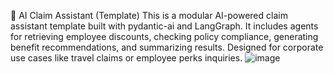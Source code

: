 🧠 AI Claim Assistant (Template)
This is a modular AI-powered claim assistant template built with pydantic-ai and LangGraph. It includes agents for retrieving employee discounts, checking policy compliance, generating benefit recommendations, and summarizing results. Designed for corporate use cases like travel claims or employee perks inquiries.
![image](https://github.com/user-attachments/assets/809cf030-114d-4223-b472-b01e0ecea7f1)

